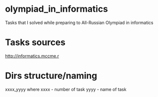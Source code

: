 # olympiad_in_informatics
Tasks that I solved while preparing to All-Russian Olympiad in informatics

# Tasks sources

http://informatics.mccme.r

# Dirs structure/naming

xxxx_yyyy where xxxx - number of task yyyy - name of task
